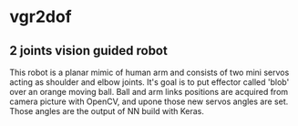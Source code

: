 # vgr2dof
## 2 joints vision guided robot 
This robot is a planar mimic of human arm and consists of two mini servos acting as shoulder and elbow joints. It's goal is to put effector called 'blob' over an orange moving ball. Ball and arm links positions are acquired from camera picture with OpenCV, and upone those new servos angles are set. Those angles are the output of NN build with Keras.

